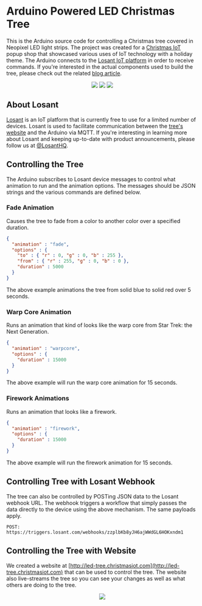 # Arduino Powered LED Christmas Tree
This is the Arduino source code for controlling a Christmas tree covered in Neopixel LED light strips. The project was created for a [Christmas IoT](http://christmasiot.com) popup shop that showcased various uses of IoT technology with a holiday theme. The Arduino connects to the [Losant IoT platform](https://www.losant.com) in order to receive commands. If you're interested in the actual components used to build the tree, please check out the related [blog article](https://www.losant.com/blog/arduino-powered-led-christmas-tree).

<p style="text-align:center;">

<img src="https://raw.githubusercontent.com/Losant/LED-Tree-Arduino/master/readme-assets/warpcore.gif">

<img src="https://raw.githubusercontent.com/Losant/LED-Tree-Arduino/master/readme-assets/fireworks.gif">

<img src="https://raw.githubusercontent.com/Losant/LED-Tree-Arduino/master/readme-assets/fade.gif">
</p>

## About Losant
[Losant](https://www.losant.com) is an IoT platform that is currently free to use for a limited number of devices. Losant is used to facilitate communication between the [tree's website](http://led-tree.christmasiot.com) and the Arduino via MQTT. If you're interesting in learning more about Losant and keeping up-to-date with product announcements, please follow us at [@LosantHQ](https://twitter.com/LosantHQ).

## Controlling the Tree
The Arduino subscribes to Losant device messages to control what animation to run and the animation options. The messages should be JSON strings and the various commands are defined below.

### Fade Animation
Causes the tree to fade from a color to another color over a specified duration.

```json
{
  "animation" : "fade",
  "options" : {
    "to" : { "r" : 0, "g" : 0, "b" : 255 },
    "from" : { "r" : 255, "g" : 0, "b" : 0 },
    "duration" : 5000
  }
}
```

The above example animations the tree from solid blue to solid red over 5 seconds.

### Warp Core Animation
Runs an animation that kind of looks like the warp core from Star Trek: the Next Generation.

```json
{
  "animation" : "warpcore",
  "options" : {
    "duration" : 15000
  }
}
```

The above example will run the warp core animation for 15 seconds.

### Firework Animations
Runs an animation that looks like a firework.

```json
{
  "animation" : "firework",
  "options" : {
    "duration" : 15000
  }
}
```

The above example will run the firework animation for 15 seconds.

## Controlling Tree with Losant Webhook
The tree can also be controlled by POSTing JSON data to the Losant webhook URL. The webhook triggers a workflow that simply passes the data directly to the device using the above mechanism. The same payloads apply.

```
POST: https://triggers.losant.com/webhooks/zzplbKb8yJH6ajWWdGL6HOKxndm1
```

## Controlling the Tree with Website
We created a website at [http://led-tree.christmasiot.com](http://led-tree.christmasiot.com) that can be used to control the tree. The website also live-streams the tree so you can see your changes as well as what others are doing to the tree.

<p style="text-align:center;">
<img src="https://raw.githubusercontent.com/Losant/LED-Tree-Arduino/master/readme-assets/website.png">
</p>
